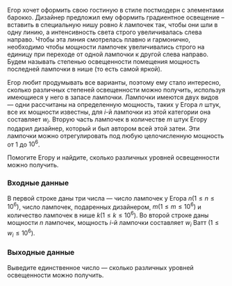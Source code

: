 Егор хочет оформить свою гостиную в стиле постмодерн с элементами барокко. Дизайнер предложил ему оформить градиентное освещение – вставить в специальную нишу ровно $k$ лампочек так, чтобы они шли в одну линию, а интенсивность света строго увеличивалась слева направо. Чтобы эта линия смотрелась плавно и гармонично, необходимо чтобы мощности лампочек увеличивались строго на единицу при переходе от одной лампочки к другой слева направо. Будем называть степенью освещенности помещения мощность последней лампочки в нише (то есть самой яркой).

Егор любит продумывать все варианты, поэтому ему стало интересно, сколько различных степеней освещенности можно получить, используя имеющиеся у него в запасе лампочки. Лампочки имеются двух видов — одни рассчитаны на определенную мощность, таких у Егора $n$ штук, все их мощности известны, для $i$-й лампочки из этой категории она составляет $w_i$. Вторую часть лампочек в количестве $m$ штук Егору подарил дизайнер, который и был автором всей этой затеи. Эти лампочки можно отрегулировать под любую целочисленную мощность от $1$ до $10^6$.

Помогите Егору и найдите, сколько различных уровней освещенности можно получить.

### Входные данные
В первой строке даны три числа — число лампочек у Егора $n(1 \le n \le 10^6)$, число лампочек, подаренных дизайнером, $m(1 \le m \le 10^6)$ и количество лампочек в нише $k(1\le k \le 10^6)$. Во второй строке даны мощности $n$ лампочек, мощность $i$-й лампочки составляет $w_i$ Ватт $(1 \le w_i \le 10^6)$.

### Выходные данные
Выведите единственное число — сколько различных уровней освещенности можно получить.